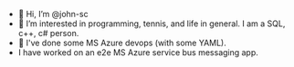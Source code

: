 - 👋 Hi, I’m @john-sc
- 👀 I’m interested in programming, tennis, and life in general. I am a SQL, c++, c# person.
- 🌱 I've done some MS Azure devops (with some YAML).
- I have worked on an e2e MS Azure service bus messaging app.

<!---
john-sc/john-sc is a ✨ special ✨ repository because its `README.md` (this file) appears on your GitHub profile.
You can click the Preview link to take a look at your changes.
--->
